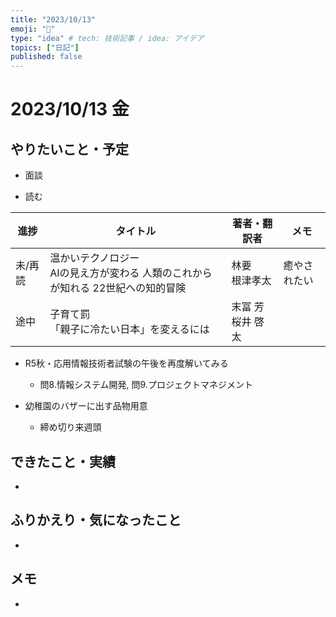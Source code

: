 ```yaml
---
title: "2023/10/13"
emoji: "💭"
type: "idea" # tech: 技術記事 / idea: アイデア
topics: ["日記"]
published: false
---
```


# 2023/10/13 金

## やりたいこと・予定

- 面談

- 読む

| 進捗 | タイトル | 著者・翻訳者 | メモ |
| ---- | ---- | ---- | ---- |
| 未/再読 | 温かいテクノロジー <br>AIの見え方が変わる 人類のこれからが知れる 22世紀への知的冒険 | 林要<br>根津孝太  | 癒やされたい |
| 途中 | 子育て罰 <br>「親子に冷たい日本」を変えるには| 末冨 芳 <br>桜井 啓太  |  |

- R5秋・応用情報技術者試験の午後を再度解いてみる
    - 問8.情報システム開発, 問9.プロジェクトマネジメント

- 幼稚園のバザーに出す品物用意
    - 締め切り来週頭

## できたこと・実績

-

## ふりかえり・気になったこと

-

## メモ

-

